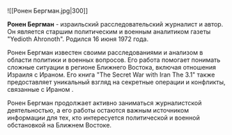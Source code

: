 ![[Ронен Бергман.jpg|300]]

**Ронен Бергман** - израильский расследовательский журналист и автор. Он является старшим политическим и военным аналитиком газеты "Yedioth Ahronoth".  Родился 16 июня 1972 года. 

Ронен Бергман известен своими расследованиями и анализом в области  политики и военных вопросов. Его работа помогает понимать сложные  ситуации в регионе Ближнего Востока, включая отношения Израиля с Ираном. Его книга "The Secret War with Iran The 3.1" также предоставляет  уникальный взгляд на секретные операции и конфликты, связанные с Ираном .

Ронен Бергман продолжает активно заниматься журналистской  деятельностью, а его работы остаются важным источником информации для  тех, кто интересуется политической и военной обстановкой на Ближнем  Востоке.